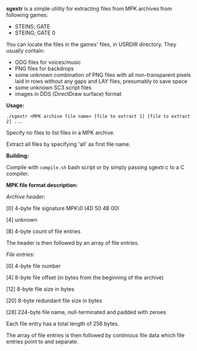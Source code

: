 **sgextr** is a simple utility for extracting files from MPK archives from following games:
- STEINS; GATE
- STEING; GATE 0

You can locate the files in the games' files, in USRDIR directory.
They usually contain:
- OGG files for voices/music
- PNG files for backdrops
- some unknown combination of PNG files with all non-transparent pixels laid in rows without any gaps and LAY files, presumably to save space
- some unknown SC3 script files
- images in DDS (DirectDraw surface) format

**Usage:**

`./sgextr <MPK archive file name> [file to extract 1] [file to extract 2] ... `

Specify no files to list files in a MPK archive.

Extract all files by specifying 'all' as first file name.

**Building:**

Compile with `compile.sh` bash script or by simply passing sgextr.c to a C compiler.

**MPK file format description:**

*Archive header:*

[0] 4-byte file signature MPK\0 (4D 50 4B 00)

[4] unknown

[8] 4-byte count of file entries

The header is then followed by an array of file entries.

*File entries:*

[0] 4-byte file number

[4] 8-byte file offset (in bytes from the beginning of the archive)

[12] 8-byte file size in bytes

[20] 8-byte redundant file size in bytes

[28] 224-byte file name, null-terminated and padded with zeroes

Each file entry has a total length of 256 bytes.

The array of file entries is then followed by continious file data which file entries point to and separate.
